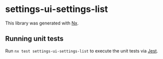 # settings-ui-settings-list

This library was generated with [Nx](https://nx.dev).

## Running unit tests

Run `nx test settings-ui-settings-list` to execute the unit tests via [Jest](https://jestjs.io).
